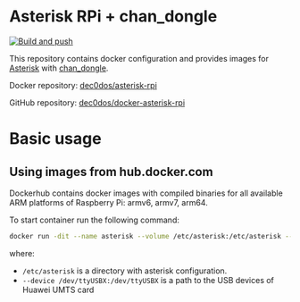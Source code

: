 # Asterisk RPi + chan_dongle

[![Build and push](https://github.com/dec0dos/docker-asterisk-rpi/actions/workflows/build_and_push.yml/badge.svg)](https://github.com/dec0dos/docker-asterisk-rpi/actions/workflows/build_and_push.yml)

This repository contains docker configuration and provides images for [Asterisk](https://www.asterisk.org/) with [chan_dongle](https://github.com/wdoekes/asterisk-chan-dongle).

Docker repository: [dec0dos/asterisk-rpi](https://hub.docker.com/r/dec0dos/asterisk-rpi)

GitHub repository: [dec0dos/docker-asterisk-rpi](https://github.com/dec0dos/docker-asterisk-rpi/)

# Basic usage

## Using images from hub.docker.com

Dockerhub contains docker images with compiled binaries for all available ARM platforms of Raspberry Pi: armv6, armv7, arm64.

To start container run the following command:

```sh
docker run -dit --name asterisk --volume /etc/asterisk:/etc/asterisk --network host --device /dev/ttyUSB0:/dev/ttyUSB0 --device /dev/ttyUSB1:/dev/ttyUSB1 --device /dev/ttyUSB2:/dev/ttyUSB2 --device /dev/ttyUSB3:/dev/ttyUSB3 --device /dev/ttyUSB4:/dev/ttyUSB4 --restart unless-stopped dec0dos/asterisk-rpi:master
```

where:

- `/etc/asterisk` is a directory with asterisk configuration.
- `--device /dev/ttyUSBX:/dev/ttyUSBX` is a path to the USB devices of Huawei UMTS card
